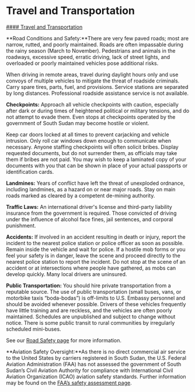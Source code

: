 # Travel and Transportation

[#### Travel and Transportation](javascript:void(0); "Travel and Transportation")

**Road Conditions and Safety:**There are very few paved roads; most are narrow, rutted, and poorly maintained. Roads are often impassable during the rainy season (March to November). Pedestrians and animals in the roadways, excessive speed, erratic driving, lack of street lights, and overloaded or poorly maintained vehicles pose additional risks.

When driving in remote areas, travel during daylight hours only and use convoys of multiple vehicles to mitigate the threat of roadside criminals. Carry spare tires, parts, fuel, and provisions. Service stations are separated by long distances. Professional roadside assistance service is not available.

**Checkpoints:** Approach all vehicle checkpoints with caution, especially after dark or during times of heightened political or military tensions, and do not attempt to evade them. Even stops at checkpoints operated by the government of South Sudan may become hostile or violent.

Keep car doors locked at all times to prevent carjacking and vehicle intrusion. Only roll car windows down enough to communicate when necessary. Anyone staffing checkpoints will often solicit bribes. Display requested documents, but do not surrender them, as officials may take them if bribes are not paid. You may wish to keep a laminated copy of your documents with you that can be shown in place of your actual passports or identification cards.

**Landmines:** Years of conflict have left the threat of unexploded ordnance, including landmines, as a hazard on or near major roads. Stay on main roads marked as cleared by a competent de-mining authority.

**Traffic Laws:** An international driver's license and third-party liability insurance from the government is required. Those convicted of driving under the influence of alcohol face fines, jail sentences, and corporal punishment.

**Accidents:** If involved in an accident resulting in death or injury, report the incident to the nearest police station or police officer as soon as possible. Remain inside the vehicle and wait for police. If a hostile mob forms or you feel your safety is in danger, leave the scene and proceed directly to the nearest police station to report the incident. Do not stop at the scene of an accident or at intersections where people have gathered, as mobs can develop quickly. Many local drivers are uninsured.

**Public Transportation:** You should hire private transportation from a reputable source. The use of public transportation (small buses, vans, or motorbike taxis “boda-bodas”) is off-limits to U.S. Embassy personnel and should be avoided whenever possible. Drivers of these vehicles frequently have little training and are reckless, and the vehicles are often poorly maintained. Schedules are unpublished and subject to change without notice. There is some public transit to rural communities by irregularly scheduled mini-buses.

See our [Road Safety page](https://travel.state.gov/content/travel/en/international-travel/before-you-go/driving-and-road-safety.html) for more information.

**Aviation Safety Oversight:**As there is no direct commercial air service to the United States by carriers registered in South Sudan, the U.S. Federal Aviation Administration (FAA) has not assessed the government of South Sudan’s Civil Aviation Authority for compliance with International Civil Aviation Organization (ICAO) aviation safety standards. Further information may be found on the [FAA’s safety assessment page](https://www.faa.gov/about/initiatives/iasa/).